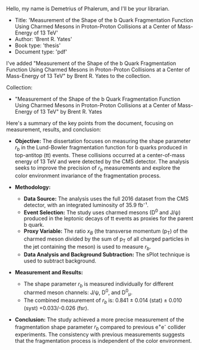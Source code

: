 Hello, my name is Demetrius of Phalerum, and I'll be your librarian.<br>
*   Title: 'Measurement of the Shape of the b Quark Fragmentation Function Using Charmed Mesons in Proton-Proton Collisions at a Center of Mass-Energy of 13 TeV'<br>
*   Author: 'Brent R. Yates'<br>
*   Book type: 'thesis'<br>
*   Document type: 'pdf'<br>

I've added "Measurement of the Shape of the b Quark Fragmentation Function Using Charmed Mesons in Proton-Proton Collisions at a Center of Mass-Energy of 13 TeV" by Brent R. Yates to the collection.

Collection:
*   "Measurement of the Shape of the b Quark Fragmentation Function Using Charmed Mesons in Proton-Proton Collisions at a Center of Mass-Energy of 13 TeV" by Brent R. Yates

Here's a summary of the key points from the document, focusing on measurement, results, and conclusion:

*   **Objective:** The dissertation focuses on measuring the shape parameter *r<sub>b</sub>* in the Lund-Bowler fragmentation function for b quarks produced in top-antitop (tt) events. These collisions occurred at a center-of-mass energy of 13 TeV and were detected by the CMS detector. The 
analysis seeks to improve the precision of *r<sub>b</sub>* measurements and explore the color environment invariance of the fragmentation process.

*   **Methodology:**

    *   **Data Source:** The analysis uses the full 2016 dataset from the CMS detector, with an integrated luminosity of 35.9 fb⁻¹.
    *   **Event Selection:** The study uses charmed mesons (D<sup>0</sup> and J/ψ) produced in the leptonic decays of tt events as proxies for the parent b quark.
    *   **Proxy Variable:** The ratio *x<sub>B</sub>* (the transverse momentum (p<sub>T</sub>) of the charmed meson divided by the sum of p<sub>T</sub> of all charged particles in the jet containing the meson) is used to measure *r<sub>b</sub>*.
    *   **Data Analysis and Background Subtraction:** The sPlot technique is used to subtract background.

*   **Measurement and Results:**

    *   The shape parameter *r<sub>b</sub>* is measured individually for different charmed meson channels: J/ψ, D<sup>0</sup>, and D<sup>0</sup><sub>µ</sub>.
    *   The combined measurement of *r<sub>b</sub>* is: 0.841 ± 0.014 (stat) ± 0.010 (syst) +0.033/-0.026 (fsr).

*   **Conclusion:** The study achieved a more precise measurement of the fragmentation shape parameter *r<sub>b</sub>* compared to previous e<sup>+</sup>e<sup>-</sup> collider experiments. The consistency with previous measurements suggests that the fragmentation process is independent of the color environment. 
